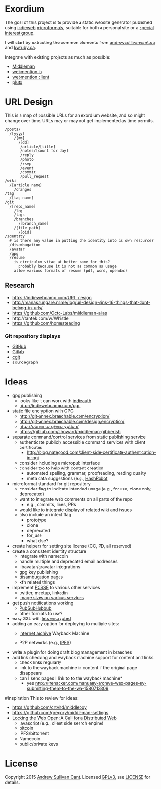 # Exordium
The goal of this project is to provide a static website generator published using [indieweb](http://indiewebcamp.com/) [microformats](http://microformats.org/), suitable for both a personal site or a [special interest group](https://en.wikipedia.org/wiki/Special_Interest_Group). 

I will start by extracting the common elements from [andrewsullivancant.ca](http://andrewsullivancant.ca/) and [kwruby.ca](http://kwruby.ca/).

Integrate with existing projects as much as possible:
* [Middleman](http://middlemanapp.com)
* [webmention.io](https://github.com/aaronpk/webmention.io)
* [webmention client](https://github.com/indieweb/mention-client-ruby)
* [pluto](https://github.com/feedreader/pluto)

# URL Design
This is a map of possible URLs for an exordium website, and so might change over time. URLs may or may not get implemented as time permits.
```
/posts/
  /[yyyy]
    /[mm]
      /[dd]
       /article/[title]
       /notes/[count for day]
       /reply
       /photo
       /rsvp
       /event
       /commit
       /pull_request
/wiki
  /[article name]
    /changes
/tag
  /[tag name]
/git
  /[repo_name]
    /log
    /tags
    /branches
      /[branch_name]
    /[file path]
      /[oid]
/identity
  # is there any value in putting the identity into is own resource?
  /disambugation
  /avatar
  /gpg
  /resume
    is cirriculum_vitae at better name for this?
      probably because it is not as common as usage
    allow various formats of resume (pdf, word, opendoc)
```

## Research
* https://indiewebcamp.com/URL_design
* http://manas.tungare.name/log/url-design-sins-16-things-that-dont-belong-in-urls/
* https://github.com/Octo-Labs/middleman-alias
* http://tantek.com/w/Whistle
* https://github.com/homesteading

### Git repository displays
* [GitHub](http://github.com)
* [Gitlab](http://gitlab.com)
* [cgit](http://git.zx2c4.com/cgit/)
* [sourcegraph](https://src.sourcegraph.com/sourcegraph)

# Ideas
* gpg publishing
  - looks like it can work with [indieauth](https://indieauth.com/gpg)
  - http://indiewebcamp.com/pgp
* static file encryption with GPG
  - http://git-annex.branchable.com/encryption/
  - http://git-annex.branchable.com/design/encryption/
  - http://obnam.org/encryption/
  - https://github.com/ahoward/middleman-gibberish
* separate command/control services from static publishing service
  - authenticate publicly accessible command services with client certificates
    * http://blog.nategood.com/client-side-certificate-authentication-in-ngi
  - consider including a micropub interface
  - consider too to help with content creation
    * automated spelling, grammar, proofreading, reading quality
    * meta data suggestions (e.g.,
      [HashRobot](https://blog.monkeylearn.com/hashrobot-a-social-media-assistant-built-with-monkeylearn/)
* microformat standard for git repository
  - consider flag to indicate intended usage (e.g., for use, clone only, deprecated)
  - want to integrate web comments on all parts of the repo
    * e.g., commits, lines, PRs
  - would like to integrate display of related wiki and issues
  - also include an intent flag
    * prototype
    * clone
    * deprecated
    * for_use
    * what else?
* create helpers for setting site license (CC, PD, all reserved)
* create a consistent identity structure
  - integrate with namecoin
  - handle multiple and deprecated email addresses
  - libavatar/gravatar integrations
  - gpg key publishing
  - disambugation pages
  - xfn related things
* implement [POSSE](https://indiewebcamp.com/POSSE) to various other services
  - twitter, meetup, linkedin
  - [image sizes on various services](http://www.entrepreneur.com/article/225761)
* get push notifications working
  - [PubSubHubbub](http://indiewebcamp.com/PubSubHubbub)
  - other formats to use?
* easy SSL with [lets encrypted](https://helloworld.letsencrypt.org/)
* adding an easy option for deploying to multiple sites:
  - [internet archive](https://archive.org/) Wayback Machine

  - P2P networks (e.g., [IPFS](http://ipfs.io/))
* write a plugin for doing draft blog management in branches
* add link checking and wayback machine support for content and links
  - check links regularly
  - link to the wayback machine in content if the original page disappears
  - can I send pages I link to to the wayback machine?
    * yes http://lifehacker.com/manually-archive-web-pages-by-submitting-them-to-the-wa-1580713309

#Inspiration
This to review for ideas:
* https://github.com/crtvhd/middleboy
* https://github.com/gregory/middleman-settings
* [Locking the Web Open: A Call for a Distributed Web](http://brewster.kahle.org/2015/08/11/locking-the-web-open-a-call-for-a-distributed-web-2/)
  - javascript (e.g., [client side search engine](https://github.com/cebe/js-search))
  - bitcoin
  - IPFS/bittorrent
  - Namecoin
  - public/private keys

# License
Copyright 2015 [Andrew Sullivan Cant](http://andrewsullivancant.ca/). Licensed [GPLv3](https://www.gnu.org/licenses/gpl.html), see [LICENSE](LICENSE) for details.

